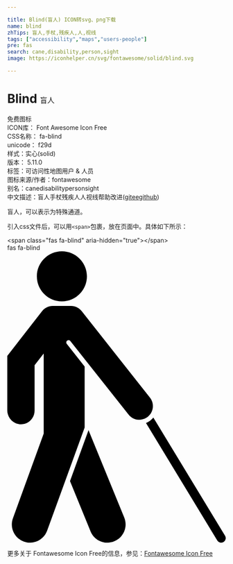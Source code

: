 ```yaml
---

title: Blind(盲人) ICON转svg、png下载
name: blind
zhTips: 盲人,手杖,残疾人,人,视线
tags: ["accessibility","maps","users-people"]
pre: fas
search: cane,disability,person,sight
image: https://iconhelper.cn/svg/fontawesome/solid/blind.svg

---
```


# Blind  <small style="font-size: 60%;font-weight: 100">盲人</small>


<div class="detail-page">
<p>
<span><span class="badge-success badge">免费图标</span> </span>
<br/>
<span>
ICON库：
<span class="badge-secondary badge">Font Awesome Icon Free</span> 
</span>
<br/>
<span>
CSS名称：
<span class="badge-secondary badge">fa-blind</span> 
</span>
<br/>
<span>
unicode：
<span class="badge-secondary badge">f29d</span> 
<copy-btn content='f29d' btn-title=""></copy-btn>
<copy-btn :content='String.fromCodePoint(parseInt("f29d", 16))' btn-title="复制U"></copy-btn>
</span><br/><span>样式：<span class="badge-light badge">实心(solid)</span></span>
<br/>
<span>
版本：
<span class="badge-secondary badge">5.11.0</span> 
</span><br/><span>标签：<span class="badge-light badge"><router-link to="/tags/accessibility.html">可访问性</router-link></span><span class="badge-light badge"><router-link to="/tags/maps.html">地图</router-link></span><span class="badge-light badge"><router-link to="/tags/users-people.html">用户 & 人员</router-link></span></span>
<br/>
<span>图标来源/作者：<span class="badge-light badge">fontawesome</span></span> 
<br/>
<span>别名：<span class="badge-light badge">cane</span><span class="badge-light badge">disability</span><span class="badge-light badge">person</span><span class="badge-light badge">sight</span></span><br/><span class="zh-detail">中文描述：<span class="badge-primary badge">盲人</span><span class="badge-primary badge">手杖</span><span class="badge-primary badge">残疾人</span><span class="badge-primary badge">人</span><span class="badge-primary badge">视线</span><span class="help-link"><span>帮助改进</span>(<a href="https://gitee.com/liuwave/icon-helper/edit/master/json/fontawesome/solid/blind.json" target="_blank" rel="noopener noreferrer">gitee</a><a href="https://github.com/liuwave/icon-helper/edit/master/json/fontawesome/solid/blind.json" target="_blank" rel="noopener noreferrer">github</a></span>)</span><br/>
</p>
</div><div class="description description alert alert-light">盲人，可以表示为特殊通道。</div>
<div class="alert alert-dark">
  <i class="fas fa-blind fa-xs"></i>
  <i class="fas fa-blind fa-sm"></i>
  <i class="fas fa-blind fa-lg"></i>
  <i class="fas fa-blind fa-2x"></i>
  <i class="fas fa-blind fa-3x"></i>
  <i class="fas fa-blind fa-5x"></i>
  <i class="fas fa-blind fa-7x"></i>
</div>
<div>
  <p>引入css文件后，可以用<code>&lt;span&gt;</code>包裹，放在页面中。具体如下所示：    
  </p>
  <div class="alert alert-primary" style="font-size: 14px">
    &lt;span class="fas fa-blind" aria-hidden="true"&gt;&lt;/span&gt;
    <copy-btn content='<span class="fas fa-blind" aria-hidden="true"></span>'></copy-btn>
  </div>
  <div class="alert alert-secondary">
    <i class="fas fa-blind"
    style="font-size: 24px"
    aria-hidden="true"></i> fas fa-blind
    <copy-btn content="fas fa-blind" btn-title="复制图标名称"></copy-btn>
  </div>
</div>
<div id="svg" class="svg-wrap">
<svg xmlns="http://www.w3.org/2000/svg" viewBox="0 0 384 512"><path d="M380.15 510.837a8 8 0 0 1-10.989-2.687l-125.33-206.427a31.923 31.923 0 0 0 12.958-9.485l126.048 207.608a8 8 0 0 1-2.687 10.991zM142.803 314.338l-32.54 89.485 36.12 88.285c6.693 16.36 25.377 24.192 41.733 17.501 16.357-6.692 24.193-25.376 17.501-41.734l-62.814-153.537zM96 88c24.301 0 44-19.699 44-44S120.301 0 96 0 52 19.699 52 44s19.699 44 44 44zm154.837 169.128l-120-152c-4.733-5.995-11.75-9.108-18.837-9.112V96H80v.026c-7.146.003-14.217 3.161-18.944 9.24L0 183.766v95.694c0 13.455 11.011 24.791 24.464 24.536C37.505 303.748 48 293.1 48 280v-79.766l16-20.571v140.698L9.927 469.055c-6.04 16.609 2.528 34.969 19.138 41.009 16.602 6.039 34.968-2.524 41.009-19.138L136 309.638V202.441l-31.406-39.816a4 4 0 1 1 6.269-4.971l102.3 129.217c9.145 11.584 24.368 11.339 33.708 3.965 10.41-8.216 12.159-23.334 3.966-33.708z"/></svg>
</div>
<detail full-name='fa-blind'></detail>

<Vssue title="关于“Blind”的评论" />
    
<div><p>更多关于  Fontawesome Icon Free的信息，参见：<a target="_blank" href="https://iconhelper.cn/fontawesome.html">Fontawesome Icon Free</a>
</p></div>
